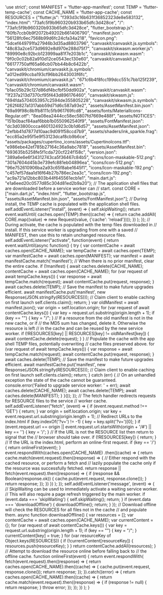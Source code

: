 'use strict';
const MANIFEST = 'flutter-app-manifest';
const TEMP = 'flutter-temp-cache';
const CACHE_NAME = 'flutter-app-cache';
const RESOURCES = {"flutter.js": "f393d3c16b631f36852323de8e583132",
"index.html": "73afc5f9b960320b933b65dfc3d428ce",
"/": "73afc5f9b960320b933b65dfc3d428ce",
"flutter_bootstrap.js": "60fb7ccb0b9f2072b49202b661406790",
"manifest.json": "56128fc6ec7568b99d6fc24cfa34a218",
"favicon.png": "5dcef449791fa27946b3d35ad8803796",
"canvaskit/canvaskit.js.symbols": "48c83a2ce573d9692e8d970e288d75f7",
"canvaskit/skwasm.worker.js": "89990e8c92bcb123999aa81f7e203b1c",
"canvaskit/skwasm.wasm": "9f0c0c02b82a910d12ce0543ec130e60",
"canvaskit/canvaskit.js": "66177750aff65a66cb07bb44b8c6422b",
"canvaskit/chromium/canvaskit.js.symbols": "a012ed99ccba193cf96bb2643003f6fc",
"canvaskit/chromium/canvaskit.js": "671c6b4f8fcc199dcc551c7bb125f239",
"canvaskit/chromium/canvaskit.wasm": "b1ac05b29c127d86df4bcfbf50dd902a",
"canvaskit/canvaskit.wasm": "1f237a213d7370cf95f443d896176460",
"canvaskit/skwasm.js": "694fda5704053957c2594de355805228",
"canvaskit/skwasm.js.symbols": "262f4827a1317abb59d71d6c587a93e2",
"assets/AssetManifest.bin.json": "69a99f98c8b1fb8111c5fb961769fcd8",
"assets/fonts/MaterialIcons-Regular.otf": "8ea08ea2444cc58ec5807fd7669e488f",
"assets/NOTICES": "151b0bacf84aaf6bbb1b0550962540f9",
"assets/FontManifest.json": "dc3d03800ccca4601324923c0b1d6d57",
"assets/AssetManifest.json": "2efbb41d7877d10aac9d091f58ccd7b9",
"assets/shaders/ink_sparkle.frag": "ecc85a2e95f5e9f53123dcaf8cb9b6ce",
"assets/packages/cupertino_icons/assets/CupertinoIcons.ttf": "e986ebe42ef785b27164c36a9abc7818",
"assets/AssetManifest.bin": "693635b5258fe5f1cda720cf224f158c",
"version.json": "389a6e6e6f34312743ca5f36467c84b5",
"icons/Icon-maskable-512.png": "301a7604d45b3e739efc881eb04896ea",
"icons/Icon-512.png": "96e752610906ba2a93c65f8abe1645f1",
"icons/Icon-maskable-192.png": "c457ef57daa1d16f64b27b786ec2ea3c",
"icons/Icon-192.png": "ac9a721a12bbc803b44f645561ecb1e1",
"main.dart.js": "e1a6eed20c0577d85c304d81ed2b9a20"};
// The application shell files that are downloaded before a service worker can
// start.
const CORE = ["main.dart.js",
"index.html",
"flutter_bootstrap.js",
"assets/AssetManifest.bin.json",
"assets/FontManifest.json"];
// During install, the TEMP cache is populated with the application shell files.
self.addEventListener("install", (event) => {
  self.skipWaiting();
  return event.waitUntil(
    caches.open(TEMP).then((cache) => {
      return cache.addAll(
        CORE.map((value) => new Request(value, {'cache': 'reload'})));
    })
  );
});
// During activate, the cache is populated with the temp files downloaded in
// install. If this service worker is upgrading from one with a saved
// MANIFEST, then use this to retain unchanged resource files.
self.addEventListener("activate", function(event) {
  return event.waitUntil(async function() {
    try {
      var contentCache = await caches.open(CACHE_NAME);
      var tempCache = await caches.open(TEMP);
      var manifestCache = await caches.open(MANIFEST);
      var manifest = await manifestCache.match('manifest');
      // When there is no prior manifest, clear the entire cache.
      if (!manifest) {
        await caches.delete(CACHE_NAME);
        contentCache = await caches.open(CACHE_NAME);
        for (var request of await tempCache.keys()) {
          var response = await tempCache.match(request);
          await contentCache.put(request, response);
        }
        await caches.delete(TEMP);
        // Save the manifest to make future upgrades efficient.
        await manifestCache.put('manifest', new Response(JSON.stringify(RESOURCES)));
        // Claim client to enable caching on first launch
        self.clients.claim();
        return;
      }
      var oldManifest = await manifest.json();
      var origin = self.location.origin;
      for (var request of await contentCache.keys()) {
        var key = request.url.substring(origin.length + 1);
        if (key == "") {
          key = "/";
        }
        // If a resource from the old manifest is not in the new cache, or if
        // the MD5 sum has changed, delete it. Otherwise the resource is left
        // in the cache and can be reused by the new service worker.
        if (!RESOURCES[key] || RESOURCES[key] != oldManifest[key]) {
          await contentCache.delete(request);
        }
      }
      // Populate the cache with the app shell TEMP files, potentially overwriting
      // cache files preserved above.
      for (var request of await tempCache.keys()) {
        var response = await tempCache.match(request);
        await contentCache.put(request, response);
      }
      await caches.delete(TEMP);
      // Save the manifest to make future upgrades efficient.
      await manifestCache.put('manifest', new Response(JSON.stringify(RESOURCES)));
      // Claim client to enable caching on first launch
      self.clients.claim();
      return;
    } catch (err) {
      // On an unhandled exception the state of the cache cannot be guaranteed.
      console.error('Failed to upgrade service worker: ' + err);
      await caches.delete(CACHE_NAME);
      await caches.delete(TEMP);
      await caches.delete(MANIFEST);
    }
  }());
});
// The fetch handler redirects requests for RESOURCE files to the service
// worker cache.
self.addEventListener("fetch", (event) => {
  if (event.request.method !== 'GET') {
    return;
  }
  var origin = self.location.origin;
  var key = event.request.url.substring(origin.length + 1);
  // Redirect URLs to the index.html
  if (key.indexOf('?v=') != -1) {
    key = key.split('?v=')[0];
  }
  if (event.request.url == origin || event.request.url.startsWith(origin + '/#') || key == '') {
    key = '/';
  }
  // If the URL is not the RESOURCE list then return to signal that the
  // browser should take over.
  if (!RESOURCES[key]) {
    return;
  }
  // If the URL is the index.html, perform an online-first request.
  if (key == '/') {
    return onlineFirst(event);
  }
  event.respondWith(caches.open(CACHE_NAME)
    .then((cache) =>  {
      return cache.match(event.request).then((response) => {
        // Either respond with the cached resource, or perform a fetch and
        // lazily populate the cache only if the resource was successfully fetched.
        return response || fetch(event.request).then((response) => {
          if (response && Boolean(response.ok)) {
            cache.put(event.request, response.clone());
          }
          return response;
        });
      })
    })
  );
});
self.addEventListener('message', (event) => {
  // SkipWaiting can be used to immediately activate a waiting service worker.
  // This will also require a page refresh triggered by the main worker.
  if (event.data === 'skipWaiting') {
    self.skipWaiting();
    return;
  }
  if (event.data === 'downloadOffline') {
    downloadOffline();
    return;
  }
});
// Download offline will check the RESOURCES for all files not in the cache
// and populate them.
async function downloadOffline() {
  var resources = [];
  var contentCache = await caches.open(CACHE_NAME);
  var currentContent = {};
  for (var request of await contentCache.keys()) {
    var key = request.url.substring(origin.length + 1);
    if (key == "") {
      key = "/";
    }
    currentContent[key] = true;
  }
  for (var resourceKey of Object.keys(RESOURCES)) {
    if (!currentContent[resourceKey]) {
      resources.push(resourceKey);
    }
  }
  return contentCache.addAll(resources);
}
// Attempt to download the resource online before falling back to
// the offline cache.
function onlineFirst(event) {
  return event.respondWith(
    fetch(event.request).then((response) => {
      return caches.open(CACHE_NAME).then((cache) => {
        cache.put(event.request, response.clone());
        return response;
      });
    }).catch((error) => {
      return caches.open(CACHE_NAME).then((cache) => {
        return cache.match(event.request).then((response) => {
          if (response != null) {
            return response;
          }
          throw error;
        });
      });
    })
  );
}
